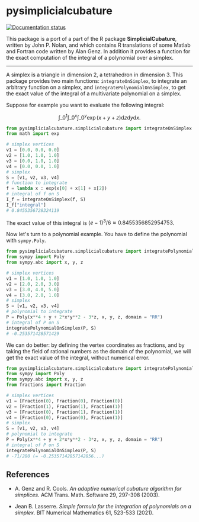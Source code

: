 # pysimplicialcubature

<!-- badges: start -->
[![Documentation status](https://readthedocs.org/projects/pysimplicialcubature/badge/)](http://pysimplicialcubature.readthedocs.io)
<!-- badges: end -->

This package is a port of a part of the R package **SimplicialCubature**, 
written by John P. Nolan, and which contains R translations of 
some Matlab and Fortran code written by Alan Genz. In addition it 
provides a function for the exact computation of the integral of a 
polynomial over a simplex.

___

A simplex is a triangle in dimension 2, a tetrahedron in dimension 3. 
This package provides two main functions: `integrateOnSimplex`, to integrate 
an arbitrary function on a simplex, and `integratePolynomialOnSimplex`, to 
get the exact value of the integral of a multivariate polynomial on a 
simplex.

Suppose for example you want to evaluate the following integral:

$$\int\_0^1\int\_0^x\int\_0^y \exp(x + y + z) \text{d}z \text{d}y \text{d}x.$$

```python
from pysimplicialcubature.simplicialcubature import integrateOnSimplex
from math import exp

# simplex vertices
v1 = [0.0, 0.0, 0.0] 
v2 = [1.0, 1.0, 1.0] 
v3 = [0.0, 1.0, 1.0] 
v4 = [0.0, 0.0, 1.0]
# simplex
S = [v1, v2, v3, v4]
# function to integrate
f = lambda x : exp(x[0] + x[1] + x[2])
# integral of f on S
I_f = integrateOnSimplex(f, S)
I_f["integral"]
# 0.8455356728324119
```

The exact value of this integral is ${(e-1)}^3/6 \approx 0.8455356852954753$.

Now let's turn to a polynomial example. You have to define the polynomial with 
`sympy.Poly`.

```python
from pysimplicialcubature.simplicialcubature import integratePolynomialOnSimplex
from sympy import Poly
from sympy.abc import x, y, z

# simplex vertices
v1 = [1.0, 1.0, 1.0] 
v2 = [2.0, 2.0, 3.0] 
v3 = [3.0, 4.0, 5.0] 
v4 = [3.0, 2.0, 1.0]
# simplex
S = [v1, v2, v3, v4]
# polynomial to integrate
P = Poly(x**4 + y + 2*x*y**2 - 3*z, x, y, z, domain = "RR")
# integral of P on S
integratePolynomialOnSimplex(P, S)
# -0.253571428571429
```

We can do better: by defining the vertex coordinates as fractions, and by 
taking the field of rational numbers as the domain of the polynomial, we will 
get the exact value of the integral, without numerical error.

```python
from pysimplicialcubature.simplicialcubature import integratePolynomialOnSimplex
from sympy import Poly
from sympy.abc import x, y, z
from fractions import Fraction

# simplex vertices
v1 = [Fraction(0), Fraction(0), Fraction(0)] 
v2 = [Fraction(1), Fraction(1), Fraction(1)] 
v3 = [Fraction(0), Fraction(1), Fraction(1)] 
v4 = [Fraction(0), Fraction(0), Fraction(1)]
# simplex
S = [v1, v2, v3, v4]
# polynomial to integrate
P = Poly(x**4 + y + 2*x*y**2 - 3*z, x, y, z, domain = "RR")
# integral of P on S
integratePolynomialOnSimplex(P, S)
# -71/280 (= -0.25357142857142856...)
```


## References

- A. Genz and R. Cools. 
*An adaptive numerical cubature algorithm for simplices.* 
ACM Trans. Math. Software 29, 297-308 (2003).

- Jean B. Lasserre.
*Simple formula for the integration of polynomials on a simplex.* 
BIT Numerical Mathematics 61, 523-533 (2021).